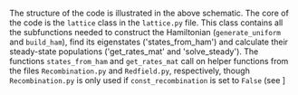 The structure of the code is illustrated in the above schematic. The core of the code is the `lattice` class in the `lattice.py` file. This class contains all the subfunctions needed to construct the Hamiltonian (`generate_uniform` and `build_ham`), find its eigenstates ('states_from_ham') and calculate their steady-state populations ('get_rates_mat' and 'solve_steady'). The functions `states_from_ham` and `get_rates_mat` call on helper functions from the files `Recombination.py` and `Redfield.py`, respectively, though `Recombination.py` is only used if `const_recombination` is set to `False` (see ]
